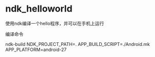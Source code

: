 # ndk_helloworld

使用ndk编译一个hello程序，并可以在手机上运行

编译命令

ndk-build NDK_PROJECT_PATH=. APP_BUILD_SCRIPT=./Android.mk APP_PLATFORM=android-27
